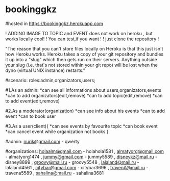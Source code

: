 # bookinggkz

#hosted in https://bookinggkz.herokuapp.com

! ADDING IMAGE TO TOPIC and EVENT does not work on heroku , but works locally cool! 
! You can test,if you want !
! just clone the repository !

"The reason that you can't store files locally on Heroku is that this just isn't 
how Heroku works. Heroku takes a copy of your git repository and bundles it up into
a "slug" which then gets run on their servers. Anything outside your slug 
(i.e. that's not stored within your git repo) will be lost when the dyno (virtual UNIX instance) restarts."

#scenario:
roles:admin,organizators,users;

#1.As an admin:
  *can see all informations about users,organizators,events
  *can to add organizators(edit,remove)
  *can to add topic(edit,remove)
  *can to add event(edit,remove)
  
#2.As a moderator(organization)
  *can see info about his events
  *can to add event
  *can to book user
  
#3.As a user(client){
  *can see events by favourite topic
  *can book event
  *can cancel event while organization not books
}

#admin:    nurik@gmail.com - qwerty
          
#organizations:  holaalm@gmail.com - holahola1581 ,
                almatyorg@gmail.com - almatyorg1474 ,
                jummy@gmail.com - jummy5589 ,
                disneykz@mail.ru - disney8899 ,
                groovy@mail.ru - groovy5548 ,
                lalaland@mail.ru - lalaland4561 ,
                citybar@gmail.com - citybar3696 ,
                travenA@mail.ru - travena5589 ,
                sahalina@mail.ru - sahalina3681
          
          
 
